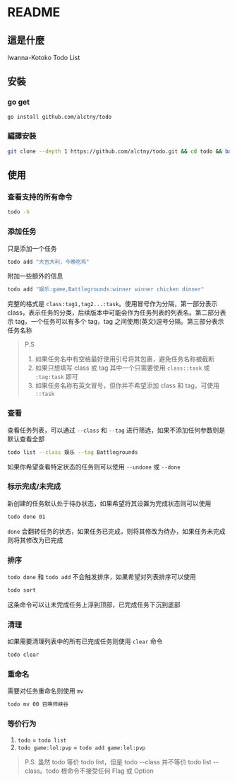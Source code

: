 # README

## 這是什麼

Iwanna-Kotoko Todo List

## 安裝

### go get

```bash
go install github.com/alctny/todo
```

### 編譯安裝

```bash
git clone --depth 1 https://github.com/alctny/todo.git && cd todo && bash install.sh
```

## 使用

### 查看支持的所有命令

```sh
todo -h
```

### 添加任务

只是添加一个任务

```sh
todo add "大吉大利，今晚吃鸡"
```

附加一些额外的信息

```sh
todo add "娱乐:game,Battlegrounds:winner winner chicken dinner"
```

完整的格式是 `class:tag1,tag2...:task`。使用冒号作为分隔，第一部分表示 class，表示任务的分类，后续版本中可能会作为任务列表的列表名。第二部分表示 tag，一个任务可以有多个 tag，tag 之间使用(英文)逗号分隔。第三部分表示任务名称

> P.S
>
> 1. 如果任务名中有空格最好使用引号将其包裹，避免任务名称被截断
> 2. 如果只想填写 class 或 tag 其中一个只需要使用 `class::task` 或 `:tag:task` 即可
> 3. 如果任务名称有英文冒号，但你并不希望添加 class 和 tag，可使用 `::task`
>

### 查看

查看任务列表，可以通过 `--class` 和 `--tag` 进行筛选，如果不添加任何参数则是默认查看全部

```sh
todo list --class 娱乐 --tag Battlegrounds
```

如果你希望查看特定状态的任务则可以使用 `--undone` 或 `--done`

### 标示完成/未完成

新创建的任务默认处于待办状态，如果希望将其设置为完成状态则可以使用

```sh
todo done 01
```

`done` 会翻转任务的状态，如果任务已完成，则将其修改为待办，如果任务未完成则将其修改为已完成

### 排序

`todo done` 和 `todo add` 不会触发排序，如果希望对列表排序可以使用

```sh
todo sort
```

这条命令可以让未完成任务上浮到顶部，已完成任务下沉到底部

### 清理

如果需要清理列表中的所有已完成任务则使用 `clear` 命令

```sh
todo clear
```

### 重命名

需要对任务重命名则使用 `mv`

```sh
todo mv 00 召唤师峡谷
```

### 等价行为

1. `todo` = `todo list`
2. `todo game:lol:pvp` = `todo add game:lol:pvp`

> P.S. 虽然 todo 等价 todo list，但是 todo --class 并不等价 todo list --class。todo 根命令不接受任何 Flag 或 Option
